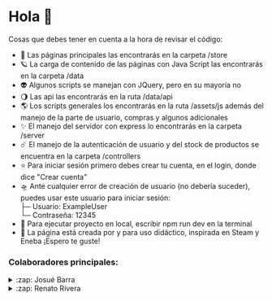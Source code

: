 # Hola 👋
Cosas que debes tener en cuenta a la hora de revisar el código:
- 🚀 Las páginas principales las encontrarás en la carpeta /store
- 🪐 La carga de contenido de las páginas con Java Script las encontrarás en la carpeta /data
- 👽 Algunos scripts se manejan con JQuery, pero en su mayoría no
- 🌖 Las api las encontrarás en la ruta /data/api
- 🌎 Los scripts generales los encontrarás en la ruta /assets/js además del manejo de la parte de usuario, compras y algunos adicionales
- ✨ El manejo del servidor con express lo encontrarás en la carpeta /server
- ☄️ El manejo de la autenticación de usuario y del stock de productos se encuentra en la carpeta /controllers
- ⭐️ Para iniciar sesión primero debes crear tu cuenta, en el login, donde dice "Crear cuenta"
- 🛸 Ante cualquier error de creación de usuario (no debería suceder), puedes usar este usuario para iniciar sesión:<br/>├─ Usuario: ExampleUser<br/>└─ Contraseña: 12345
- 🌠 Para ejecutar proyecto en local, escribir npm run dev en la terminal
- 🚀 La página está creada por y para uso didáctico, inspirada en Steam y Eneba ¡Espero te guste!

### Colaboradores principales:
<details>
  <summary>:zap: Josué Barra</summary>
</details>

<details>
  <summary>:zap: Renato Rivera</summary>
</details>
